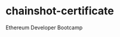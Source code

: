 # chainshot-certificate
Ethereum Developer Bootcamp

<object data="https://github.com/0xhaz/chainshot-certificate/blob/fe1cd4f44e4525636a8354d13dc151b1ad7bbefe/HAZRIENNE_AHMAD_FEISAL.pdf" width="1000" height="1000" type='application/pdf'></object>
